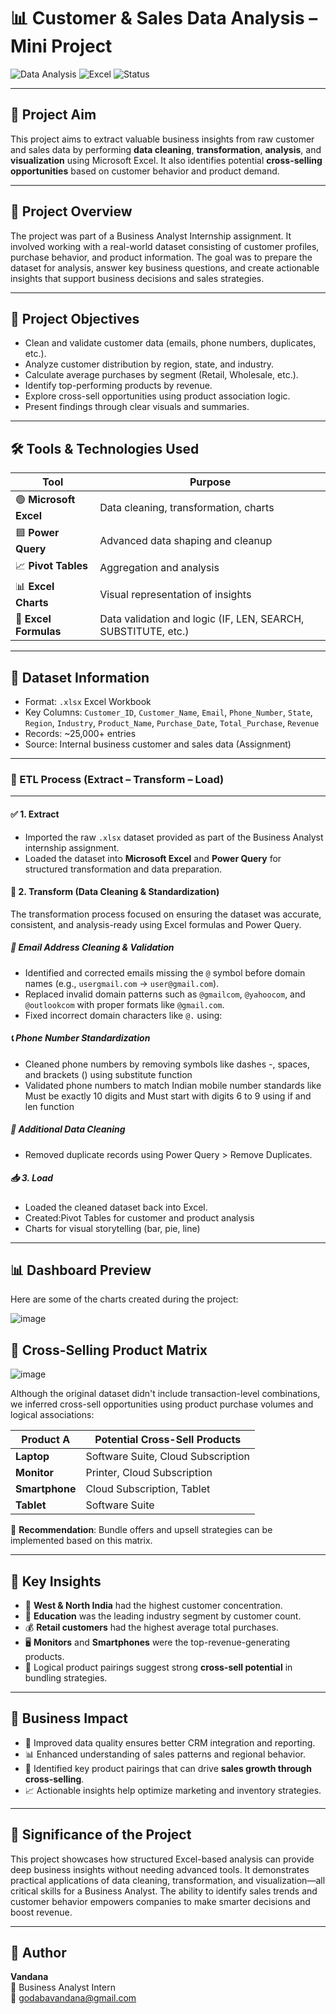 # 📊 Customer & Sales Data Analysis – Mini Project

![Data Analysis](https://img.shields.io/badge/Data--Driven-Business--Insights-blue)
![Excel](https://img.shields.io/badge/Excel-Power--Query-brightgreen)
![Status](https://img.shields.io/badge/Status-Completed-success)

---

## 🧠 Project Aim

This project aims to extract valuable business insights from raw customer and sales data by performing **data cleaning**, **transformation**, **analysis**, and **visualization** using Microsoft Excel. It also identifies potential **cross-selling opportunities** based on customer behavior and product demand.

---

## 📌 Project Overview

The project was part of a Business Analyst Internship assignment. It involved working with a real-world dataset consisting of customer profiles, purchase behavior, and product information. The goal was to prepare the dataset for analysis, answer key business questions, and create actionable insights that support business decisions and sales strategies.

---

## 🎯 Project Objectives

- Clean and validate customer data (emails, phone numbers, duplicates, etc.).
- Analyze customer distribution by region, state, and industry.
- Calculate average purchases by segment (Retail, Wholesale, etc.).
- Identify top-performing products by revenue.
- Explore cross-sell opportunities using product association logic.
- Present findings through clear visuals and summaries.

---

## 🛠️ Tools & Technologies Used

| Tool              | Purpose                                  |
|-------------------|-------------------------------------------|
| 🟢 **Microsoft Excel**  | Data cleaning, transformation, charts |
| 🟦 **Power Query**      | Advanced data shaping and cleanup     |
| 📈 **Pivot Tables**     | Aggregation and analysis              |
| 📊 **Excel Charts**     | Visual representation of insights     |
| 🧪 **Excel Formulas**   | Data validation and logic (IF, LEN, SEARCH, SUBSTITUTE, etc.)

---

## 📂 Dataset Information

- Format: `.xlsx` Excel Workbook  
- Key Columns: `Customer_ID`, `Customer_Name`, `Email`, `Phone_Number`, `State`, `Region`, `Industry`, `Product_Name`, `Purchase_Date`, `Total_Purchase`, `Revenue`  
- Records: ~25,000+ entries  
- Source: Internal business customer and sales data (Assignment)

---

### 🔁 ETL Process (Extract – Transform – Load)

---

#### ✅ 1. Extract
- Imported the raw `.xlsx` dataset provided as part of the Business Analyst internship assignment.
- Loaded the dataset into **Microsoft Excel** and **Power Query** for structured transformation and data preparation.

#### 🔧 2. Transform (Data Cleaning & Standardization)

The transformation process focused on ensuring the dataset was accurate, consistent, and analysis-ready using Excel formulas and Power Query.


##### 📧 Email Address Cleaning & Validation
- Identified and corrected emails missing the `@` symbol before domain names (e.g., `usergmail.com` → `user@gmail.com`).
- Replaced invalid domain patterns such as `@gmailcom`, `@yahoocom`, and `@outlookcom` with proper formats like `@gmail.com`.
- Fixed incorrect domain characters like `@.` using:


##### 📞 Phone Number Standardization
- Cleaned phone numbers by removing symbols like dashes -, spaces, and brackets () using substitute function
- Validated phone numbers to match Indian mobile number standards like Must be exactly 10 digits and Must start with digits 6 to 9 using if and len function


##### 🧹 Additional Data Cleaning
- Removed duplicate records using Power Query > Remove Duplicates.

##### 📥 3. Load
- Loaded the cleaned dataset back into Excel.
- Created:Pivot Tables for customer and product analysis
- Charts for visual storytelling (bar, pie, line)

---

## 📊 Dashboard Preview

Here are some of the charts created during the project:

![image](https://github.com/user-attachments/assets/c059c3d6-3903-453a-994b-d3bd4c8ea70e)


## 🔗 Cross-Selling Product Matrix

![image](https://github.com/user-attachments/assets/da57233a-ca2d-4514-ac87-39835173acdf)


Although the original dataset didn't include transaction-level combinations, we inferred cross-sell opportunities using product purchase volumes and logical associations:

| Product A         | Potential Cross-Sell Products         |
|-------------------|----------------------------------------|
| **Laptop**        | Software Suite, Cloud Subscription     |
| **Monitor**       | Printer, Cloud Subscription            |
| **Smartphone**    | Cloud Subscription, Tablet             |
| **Tablet**        | Software Suite                         |

📌 **Recommendation**: Bundle offers and upsell strategies can be implemented based on this matrix.

---

## 📌 Key Insights

- 📍 **West & North India** had the highest customer concentration.
- 🏢 **Education** was the leading industry segment by customer count.
- 💰 **Retail customers** had the highest average total purchases.
- 🖥️ **Monitors** and **Smartphones** were the top-revenue-generating products.
- 🔗 Logical product pairings suggest strong **cross-sell potential** in bundling strategies.

---

## 💼 Business Impact

- 🧹 Improved data quality ensures better CRM integration and reporting.
- 📊 Enhanced understanding of sales patterns and regional behavior.
- 🔁 Identified key product pairings that can drive **sales growth through cross-selling**.
- 📈 Actionable insights help optimize marketing and inventory strategies.

---

## 📌 Significance of the Project

This project showcases how structured Excel-based analysis can provide deep business insights without needing advanced tools. It demonstrates practical applications of data cleaning, transformation, and visualization—all critical skills for a Business Analyst. The ability to identify sales trends and customer behavior empowers companies to make smarter decisions and boost revenue.

---

## 📝 Author

**Vandana**  
💼 Business Analyst Intern  
📧 godabavandana@gmail.com  

